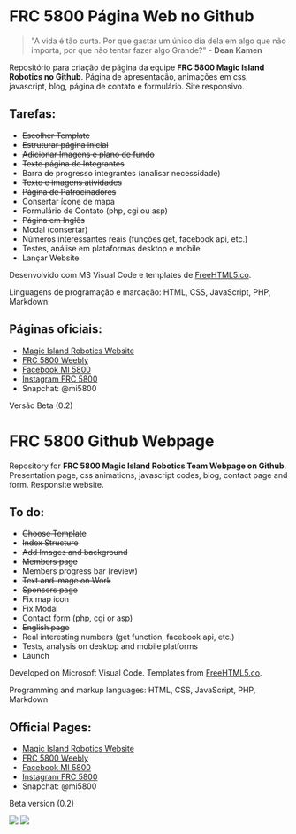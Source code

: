 # FRC 5800 Página Web no Github

> "A vida é tão curta. Por que gastar um único dia dela em algo que não importa, por que não tentar fazer algo Grande?" - **Dean Kamen**

Repositório para criação de página da equipe **FRC 5800 Magic Island Robotics no Github**. Página de apresentação, animações em css, javascript, blog, página de contato e formulário. Site responsivo.

## Tarefas:

- ~~Escolher Template~~
- ~~Estruturar página inicial~~
- ~~Adicionar Imagens e plano de fundo~~
- ~~Texto página de Integrantes~~
- Barra de progresso integrantes (analisar necessidade)
- ~~Texto e imagens atividades~~
- ~~Página de Patrocinadores~~
- Consertar ícone de mapa
- Formulário de Contato (php, cgi ou asp)
- ~~Página em Inglês~~
- Modal (consertar)
- Números interessantes reais (funções get, facebook api, etc.)
- Testes, análise em plataformas desktop e mobile
- Lançar Website

Desenvolvido com MS Visual Code e templates de [FreeHTML5.co](http://freehtml5.co).

Linguagens de programação e marcação: HTML, CSS, JavaScript, PHP, Markdown.

## Páginas oficiais:

- [Magic Island Robotics Website](http://mi5800.wordpress.com)
- [FRC 5800 Weebly](http://mi5800.weebly.com)
- [Facebook MI 5800](http://facebook.com/mi5800)
- [Instagram FRC 5800](http://instagram.com/frc5800)
- Snapchat: @mi5800

Versão Beta (0.2)

# FRC 5800 Github Webpage

Repository for **FRC 5800 Magic Island Robotics Team Webpage on Github**. Presentation page, css animations, javascript codes, blog, contact page and form. Responsite website.

## To do:

- ~~Choose Template~~
- ~~Index Structure~~
- ~~Add Images and background~~
- ~~Members page~~
- Members progress bar (review)
- ~~Text and image on Work~~
- ~~Sponsors page~~
- Fix map icon
- Fix Modal
- Contact form (php, cgi or asp)
- ~~English page~~
- Real interesting numbers (get function, facebook api, etc.)
- Tests, analysis on desktop and mobile platforms
- Launch

Developed on Microsoft Visual Code. Templates from [FreeHTML5.co](http://freehtml5.co).

Programming and markup languages: HTML, CSS, JavaScript, PHP, Markdown

## Official Pages:

- [Magic Island Robotics Website](http://mi5800.wordpress.com)
- [FRC 5800 Weebly](http://mi5800.weebly.com)
- [Facebook MI 5800](http://facebook.com/mi5800)
- [Instagram FRC 5800](http://instagram.com/frc5800)
- Snapchat: @mi5800

Beta version (0.2)

![](https://mi5800.files.wordpress.com/2016/12/mi5800-logo-2017_semfundo.png?w=250)      ![](https://www.firstinspires.org/sites/default/files/first-logo-200px.png)
